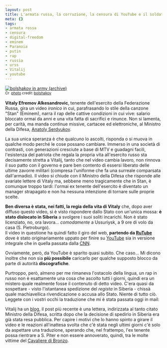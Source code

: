 ```yaml
--- 
layout: post
title: L'armata russa, la corruzione, la censura di YouTube e il soldato mandato in Siberia
meta: {}
tags: 
- armata rossa
- censura
- digital-freedom
- eminem
- Paranoia
- putin
- rap
- russia
- urss
- Vitalij
- youtube
---
```

<a href="http://www.flickr.com/photos/59128780@N00/2548752837/" title="bolshakov in army (archive)" target="_blank"><img src="http://farm4.static.flickr.com/3170/2548752837_8838cabba2.jpg" alt="bolshakov in army (archive)" border="0" /></a>  
<small><a href="http://creativecommons.org/licenses/by/2.0/" title="Attribution License" target="_blank"><img src="http://www.lastknight.com/wp-content/plugins/photo-dropper/images/cc.png" alt="Creative Commons License" border="0" width="16" height="16" align="absmiddle" /></a> <a href="http://www.photodropper.com/photos/" target="_blank">photo</a> credit: <a href="http://www.flickr.com/photos/59128780@N00/2548752837/" title="bolshakov" target="_blank">bolshakov</a></small>
  
**Vitaly Efremov Alkesandrovic**, tenente dell'esercito della Federazione Russa, gira un video *ironico* in cui, parafrasando lo stile della canzone "Stan" (Eminem), narra il rap delle cattive condizioni in cui vive: salario bloccato ormai da anni e una vita fatta di sacrifici e rinunce. Non si lamenta, per carità, ma manda continue missive, cartacee ed elettroniche, al Ministro della Difesa, [Anatoly Serdyukov][6].  
  
La sua unica speranza è che qualcuno lo ascolti, risponda o si muova in qualche modo perché le cose possano cambiare. Immerso in una società di contrasti, con generazioni cresciute a base di MTV e guadagni facili, l'esistenza del patriota che regala la propria vita all'esercito russo sta decisamente stretta a Vitalij, tanto che nel video cambia lavoro, non rinnova il suo patto con il governo e pare ben contento di essersi liberato delle ultime zavorre militari (compresa l'uniforme che fa una surreale comparsata dall'armadio). Il video si chiude con il Ministro della Difesa che risponde alle svariate lettere di Vitaly ma, sebbene meno tragicamente che in Stan, è comunque troppo tardi: l'ormai ex tenente dell'esercito è diventato un manager strapagato e non ha nessuna intenzione di tornare sulle proprie scelte.  
  
**Ben diversa è stata, nei fatti, la regia della vita di Vitaly** che, dopo aver diffuso questo video, sì è visto rispondere dallo Stato con un'unica mossa: **è stato dislocato in Siberia** a svolgere i suoi soliti incarichi. Non è stato licenziato, no, ora lavora... *comodamente* a Ussuriysk, a 9 ore di volo da casa (S. Pietroburgo).  
Il video in questione ha quindi fatto il giro del web, **partendo da [RuTube][1]** dove è stato originariamente uppato per finire su [YouTube][2] sia in versione integrale che in quella passata dalla [CNN][3].  
    
Ovviamente, però, da YouTube è sparito quasi subito. Che caso... Mi dicono inoltre che non sia **più possibile** caricarlo per qualche supposto blocco da parte di autorità **discografiche**.   
  
Purtroppo, però, almeno per me rimaneva l'ostacolo della lingua, un rap in russo non è esattamente una cosa che ascolto tutti i giorni, quindi era un mistero quale realmente fosse il contenuto di detto video. C'era quasi da sospettare - visto l'istantanea spedizione del *regista* in Siberia - chissà quale machiavellica rivendicazione o accusa allo Stato. Niente di tutto ciò. Leggete con i vostri occhi la traduzione che mi è stata passata oggi in mail:  
  
  
<object type="application/x-shockwave-flash" width="520" height="450" data="http://www.vimeo.com/moogaloop.swf?clip_id=1887026&amp;server=www.vimeo.com&amp;fullscreen=1&amp;show_title=1&amp;show_byline=1&amp;show_portrait=0&amp;color=00adef">	<param name="quality" value="best" />	<param name="allowfullscreen" value="true" />	<param name="scale" value="showAll" /></object> 
  

Vitalij ha un [blog][4], il post più recente è una lettera, indirizzata al tanto citato Ministro della Difesa, scritta dopo che la decisione di spedirlo in Siberia era già stata resa pubblica. Per capire i motivi che lo hanno spinto a girare il video e le reazioni all'inattesa svolta che c'è stata negli ultimi giorni c'è solo da aspettare una traduzione, sperando che, nel frattempo, l'ex tenente possa rientrare a S. Piter e non essere annoverato, quindi, tra le molte vittime del [Cavaliere di Bronzo][5].  
  
[1]: http://rutube.ru/tracks/660973.html?v=e271e93614b4095ce5b91d03120d5127
[2]: http://it.youtube.com/watch?v=xaPdZmUj5fE
[3]: http://it.youtube.com/watch?v=5sR9SPBzAzg
[4]: http://e-vitaly.livejournal.com/
[5]: http://it.wikipedia.org/wiki/Il_cavaliere_di_bronzo
[6]: http://en.wikipedia.org/wiki/Anatoliy_Serdyukov  
  
 
